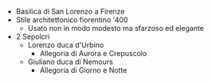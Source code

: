 - Basilica di San Lorenzo a Firenze
- Stile architettonico fiorentino '400
	- Usato non in modo modesto ma sfarzoso ed elegante
- 2 Sepolcri
	- Lorenzo duca d'Urbino
		- Allegoria di Aurora e Crepuscolo
	- Giuliano duca di Nemours
		- Allegoria di Giorno e Notte